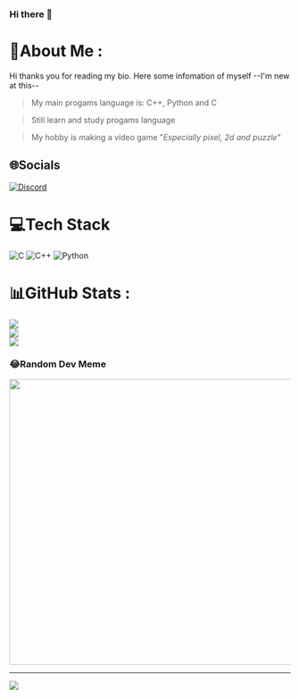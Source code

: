 ### Hi there 👋

# 💫About Me :
Hi thanks you for reading my bio. Here some infomation of myself
                                            --I'm new at this--
>My main progams language is: C++, Python and C

>Still learn and study progams language

>My hobby is making a video game "*Especially pixel, 2d and puzzle*"




## 🌐Socials
[![Discord](https://img.shields.io/badge/Discord-%237289DA.svg?logo=discord&logoColor=white)](htttps://discord.gg/https://discord.gg/slk-community) 

# 💻Tech Stack
![C](https://img.shields.io/badge/c-%2300599C.svg?style=for-the-badge&logo=c&logoColor=white) ![C++](https://img.shields.io/badge/c++-%2300599C.svg?style=for-the-badge&logo=c%2B%2B&logoColor=white) ![Python](https://img.shields.io/badge/python-3670A0?style=for-the-badge&logo=python&logoColor=ffdd54)
# 📊GitHub Stats :
![](https://github-readme-stats.vercel.app/api?username=Jerryz1999&theme=radical&hide_border=false&include_all_commits=false&count_private=false)<br/>
![](https://github-readme-streak-stats.herokuapp.com/?user=Jerryz1999&theme=radical&hide_border=false)<br/>
![](https://github-readme-stats.vercel.app/api/top-langs/?username=Jerryz1999&theme=radical&hide_border=false&include_all_commits=false&count_private=false&layout=compact)

### 😂Random Dev Meme
<img src="https://random-memer.herokuapp.com/" width="512px"/>

---
[![](https://visitcount.itsvg.in/api?id=Jerryz1999&icon=2&color=1)](https://visitcount.itsvg.in)
